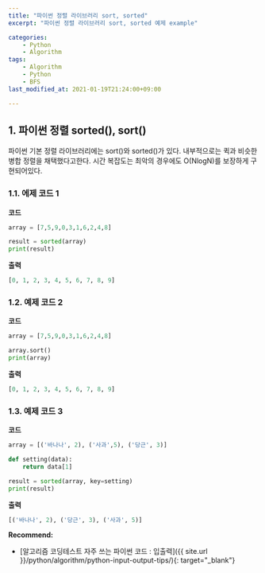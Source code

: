 ```yaml
---
title: "파이썬 정렬 라이브러리 sort, sorted"
excerpt: "파이썬 정렬 라이브러리 sort, sorted 예제 example"

categories:
    - Python
    - Algorithm
tags:
    - Algorithm
    - Python
    - BFS
last_modified_at: 2021-01-19T21:24:00+09:00

---
```


## 1. 파이썬 정렬 sorted(), sort()

파이썬 기본 정렬 라이브러리에는 sort()와 sorted()가 있다. 내부적으로는 퀵과 비슷한 병합 정렬을 채택했다고한다. 시간 복잡도는 최악의 경우에도 O(NlogN)를 보장하게 구현되어있다.


### 1.1. 에제 코드 1

**코드**
```python
array = [7,5,9,0,3,1,6,2,4,8]

result = sorted(array)
print(result)

```

**출력**
```python
[0, 1, 2, 3, 4, 5, 6, 7, 8, 9]
```

### 1.2. 예제 코드 2

**코드**
```python
array = [7,5,9,0,3,1,6,2,4,8]

array.sort()
print(array)

```

**출력**
```python
[0, 1, 2, 3, 4, 5, 6, 7, 8, 9]
```

### 1.3. 예제 코드 3

**코드**
```python
array = [('바나나', 2), ('사과',5), ('당근', 3)]

def setting(data):
    return data[1]

result = sorted(array, key=setting)
print(result)

```

**출력**
```python
[('바나나', 2), ('당근', 3), ('사과', 5)]
```
  

**Recommend:**  
- [알고리즘 코딩테스트 자주 쓰는 파이썬 코드 : 입출력]({{ site.url }}/python/algorithm/python-input-output-tips/){: target="_blank"}